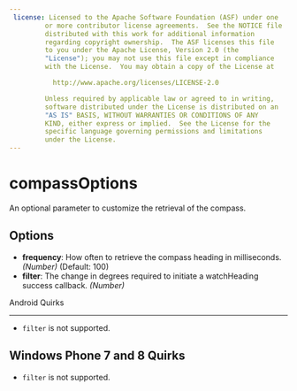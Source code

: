 ```yaml
---
 license: Licensed to the Apache Software Foundation (ASF) under one
         or more contributor license agreements.  See the NOTICE file
         distributed with this work for additional information
         regarding copyright ownership.  The ASF licenses this file
         to you under the Apache License, Version 2.0 (the
         "License"); you may not use this file except in compliance
         with the License.  You may obtain a copy of the License at

           http://www.apache.org/licenses/LICENSE-2.0

         Unless required by applicable law or agreed to in writing,
         software distributed under the License is distributed on an
         "AS IS" BASIS, WITHOUT WARRANTIES OR CONDITIONS OF ANY
         KIND, either express or implied.  See the License for the
         specific language governing permissions and limitations
         under the License.
---
```


compassOptions
==============

An optional parameter to customize the retrieval of the compass.

Options
-------

- __frequency__: How often to retrieve the compass heading in milliseconds. _(Number)_ (Default: 100)
- __filter__: The change in degrees required to initiate a watchHeading success callback. _(Number)_

Android Quirks
______________
- `filter` is not supported.

Windows Phone 7 and 8 Quirks
--------------
- `filter` is not supported.

